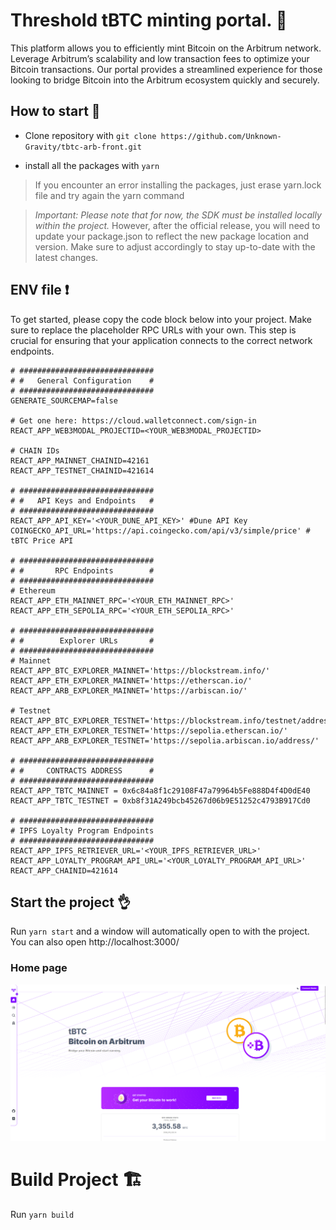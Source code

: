 # Threshold tBTC minting portal. 💱

This platform allows you to efficiently mint Bitcoin on the Arbitrum network. Leverage Arbitrum’s scalability and low transaction fees to optimize your Bitcoin transactions. Our portal provides a streamlined experience for those looking to bridge Bitcoin into the Arbitrum ecosystem quickly and securely.

## How to start 💪

-   Clone repository with
    `git clone https://github.com/Unknown-Gravity/tbtc-arb-front.git`

-   install all the packages with
    `yarn`

> If you encounter an error installing the packages, just erase yarn.lock file and try again the yarn command

> *Important: Please note that for now, the SDK must be installed locally within the project.*
However, after the official release, you will need to update your package.json to reflect the new package location and version.
Make sure to adjust accordingly to stay up-to-date with the latest changes.

## ENV file ❗

To get started, please copy the code block below into your project.
Make sure to replace the placeholder RPC URLs with your own.
This step is crucial for ensuring that your application connects to the correct network endpoints.

```
# ##############################
# #   General Configuration    #
# ##############################
GENERATE_SOURCEMAP=false

# Get one here: https://cloud.walletconnect.com/sign-in
REACT_APP_WEB3MODAL_PROJECTID=<YOUR_WEB3MODAL_PROJECTID> 

# CHAIN IDs
REACT_APP_MAINNET_CHAINID=42161
REACT_APP_TESTNET_CHAINID=421614

# ##############################
# #   API Keys and Endpoints   #
# ##############################
REACT_APP_API_KEY='<YOUR_DUNE_API_KEY>' #Dune API Key
COINGECKO_API_URL='https://api.coingecko.com/api/v3/simple/price' # tBTC Price API

# ##############################
# #       RPC Endpoints        # 
# ##############################
# Ethereum
REACT_APP_ETH_MAINNET_RPC='<YOUR_ETH_MAINNET_RPC>'
REACT_APP_ETH_SEPOLIA_RPC='<YOUR_ETH_SEPOLIA_RPC>'

# ##############################
# #        Explorer URLs       #
# ##############################
# Mainnet
REACT_APP_BTC_EXPLORER_MAINNET='https://blockstream.info/'
REACT_APP_ETH_EXPLORER_MAINNET='https://etherscan.io/'
REACT_APP_ARB_EXPLORER_MAINNET='https://arbiscan.io/'

# Testnet
REACT_APP_BTC_EXPLORER_TESTNET='https://blockstream.info/testnet/address/'
REACT_APP_ETH_EXPLORER_TESTNET='https://sepolia.etherscan.io/'
REACT_APP_ARB_EXPLORER_TESTNET='https://sepolia.arbiscan.io/address/'

# ##############################
# #     CONTRACTS ADDRESS      #
# ##############################
REACT_APP_TBTC_MAINNET = 0x6c84a8f1c29108F47a79964b5Fe888D4f4D0dE40
REACT_APP_TBTC_TESTNET = 0xb8f31A249bcb45267d06b9E51252c4793B917Cd0

# ##############################
# IPFS Loyalty Program Endpoints
# ##############################
REACT_APP_IPFS_RETRIEVER_URL='<YOUR_IPFS_RETRIEVER_URL>'
REACT_APP_LOYALTY_PROGRAM_API_URL='<YOUR_LOYALTY_PROGRAM_API_URL>'
REACT_APP_CHAINID=421614
```

## Start the project 👌

Run `yarn start` and a window will automatically open to with the project. You can also open http://localhost:3000/

### Home page

<picture>
   <img src="./public/home.png">
</picture>

# Build Project 🏗️

Run `yarn build`

